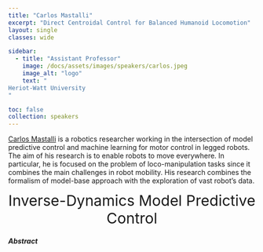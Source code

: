 ```yaml
---
title: "Carlos Mastalli"
excerpt: "Direct Centroidal Control for Balanced Humanoid Locomotion"
layout: single 
classes: wide

sidebar:
  - title: "Assistant Professor"
    image: /docs/assets/images/speakers/carlos.jpeg
    image_alt: "logo"
    text: "
Heriot-Watt University
"

toc: false 
collection: speakers
---
```


 [Carlos Mastalli](https://cmastalli.github.io/) is a robotics researcher working in the intersection of model predictive control and machine learning for motor control in legged robots. The aim of his research is to enable robots to move everywhere. In particular, he is focused on the problem of loco-manipulation tasks since it combines the main challenges in robot mobility. His research combines the formalism of model-base approach with the exploration of vast robot’s data.
 
<center style="font-size:30px">
Inverse-Dynamics Model Predictive Control
</center>



##### Abstract




 

